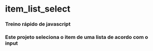 # item_list_select

### Treino rápido de javascript

### Este projeto seleciona o item de uma lista de acordo com o input